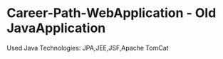 # Career-Path-WebApplication - Old JavaApplication
Used Java Technologies:
  JPA,JEE,JSF,Apache TomCat
